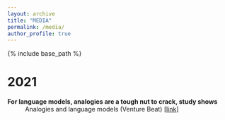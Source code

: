 ```yaml
---
layout: archive
title: "MEDIA"
permalink: /media/
author_profile: true
---
```


{% include base_path %}

# 2021

<p style="margin-left: 40px; text-indent: -40px;">
<b>For language models, analogies are a tough nut to crack, study shows</b> <br>
Analogies and language models (Venture Beat)
[<a href="https://venturebeat.com/2021/05/13/for-language-models-analogies-are-a-tough-nut-to-crack-study-shows/">link</a>]
</p>
